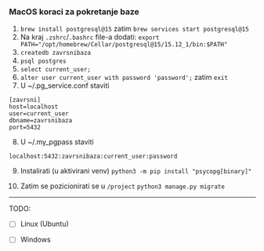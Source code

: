 ### MacOS koraci za pokretanje baze

1. `brew install postgresql@15` zatim `brew services start postgresql@15`
2. Na kraj `.zshrc`/`.bashrc` file-a dodati: `export PATH="/opt/homebrew/Cellar/postgresql@15/15.12_1/bin:$PATH"`
3. `createdb zavrsnibaza`
4. `psql postgres`
5. `select current_user;`
6. `alter user current_user with password 'password';` zatim `exit`
7. U ~/.pg_service.conf staviti
```
[zavrsni]
host=localhost
user=current_user
dbname=zavrsnibaza
port=5432
```
8. U ~/.my_pgpass staviti
```
localhost:5432:zavrsnibaza:current_user:password
```

9. Instalirati (u aktivirani venv) `python3 -m pip install "psycopg[binary]"`

10. Zatim se pozicionirati se u `/project` `python3 manage.py migrate`

---

TODO:
 - [ ] Linux (Ubuntu)  
 - [ ] Windows

